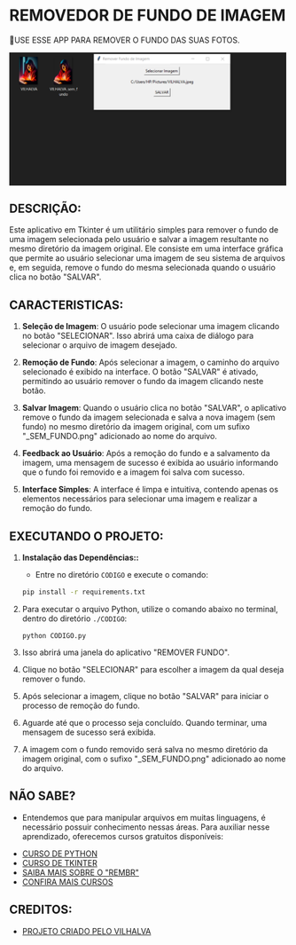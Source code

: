 # REMOVEDOR DE FUNDO DE IMAGEM
🎈USE ESSE APP PARA REMOVER O FUNDO DAS SUAS FOTOS.

<img src="FOTO.png" align="center" width="500"> <br>

## DESCRIÇÃO:
Este aplicativo em Tkinter é um utilitário simples para remover o fundo de uma imagem selecionada pelo usuário e salvar a imagem resultante no mesmo diretório da imagem original. Ele consiste em uma interface gráfica que permite ao usuário selecionar uma imagem de seu sistema de arquivos e, em seguida, remove o fundo do mesma selecionada quando o usuário clica no botão "SALVAR".

## CARACTERISTICAS:
1. **Seleção de Imagem**: O usuário pode selecionar uma imagem clicando no botão "SELECIONAR". Isso abrirá uma caixa de diálogo para selecionar o arquivo de imagem desejado.

2. **Remoção de Fundo**: Após selecionar a imagem, o caminho do arquivo selecionado é exibido na interface. O botão "SALVAR" é ativado, permitindo ao usuário remover o fundo da imagem clicando neste botão.

3. **Salvar Imagem**: Quando o usuário clica no botão "SALVAR", o aplicativo remove o fundo da imagem selecionada e salva a nova imagem (sem fundo) no mesmo diretório da imagem original, com um sufixo "_SEM_FUNDO.png" adicionado ao nome do arquivo.

4. **Feedback ao Usuário**: Após a remoção do fundo e a salvamento da imagem, uma mensagem de sucesso é exibida ao usuário informando que o fundo foi removido e a imagem foi salva com sucesso.

5. **Interface Simples**: A interface é limpa e intuitiva, contendo apenas os elementos necessários para selecionar uma imagem e realizar a remoção do fundo.

## EXECUTANDO O PROJETO:
1. **Instalação das Dependências::**
   - Entre no diretório `CODIGO` e execute o comando:

   ```bash
   pip install -r requirements.txt
   ```

2. Para executar o arquivo Python, utilize o comando abaixo no terminal, dentro do diretório `./CODIGO`:

   ```
   python CODIGO.py
   ```
   
3. Isso abrirá uma janela do aplicativo "REMOVER FUNDO".
4. Clique no botão "SELECIONAR" para escolher a imagem da qual deseja remover o fundo.
5. Após selecionar a imagem, clique no botão "SALVAR" para iniciar o processo de remoção do fundo.
6. Aguarde até que o processo seja concluído. Quando terminar, uma mensagem de sucesso será exibida.
7. A imagem com o fundo removido será salva no mesmo diretório da imagem original, com o sufixo "_SEM_FUNDO.png" adicionado ao nome do arquivo.

## NÃO SABE?
- Entendemos que para manipular arquivos em muitas linguagens, é necessário possuir conhecimento nessas áreas. Para auxiliar nesse aprendizado, oferecemos cursos gratuitos disponíveis:
* [CURSO DE PYTHON](https://github.com/VILHALVA/CURSO-DE-PYTHON)
* [CURSO DE TKINTER](https://github.com/VILHALVA/CURSO-DE-TKINTER)
* [SAIBA MAIS SOBRE O "REMBR"](https://github.com/danielgatis/rembg)
* [CONFIRA MAIS CURSOS](https://github.com/VILHALVA?tab=repositories&q=+topic:CURSO)

## CREDITOS:
- [PROJETO CRIADO PELO VILHALVA](https://github.com/VILHALVA)




